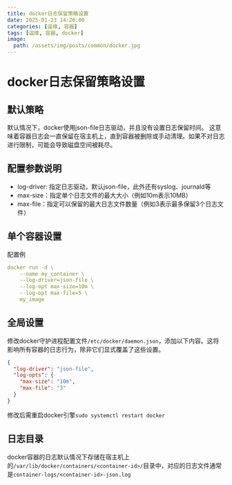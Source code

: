 ```yaml
---
title: docker日志保留策略设置
date: 2025-01-23 14:20:00
categories: [运维, 容器]
tags: [运维, 容器, docker]
image:
  path: /assets/img/posts/common/docker.jpg
---
```


# docker日志保留策略设置
## 默认策略
默认情况下，docker使用json-file日志驱动，并且没有设置日志保留时间。
这意味着容器日志会一直保留在宿主机上，直到容器被删除或手动清理。如果不对日志进行限制，可能会导致磁盘空间被耗尽。

## 配置参数说明
+ log-driver: 指定日志驱动，默认json-file，此外还有syslog、journald等
+ max-size：指定单个日志文件的最大大小（例如10m表示10MB）
+ max-file：指定可以保留的最大日志文件数量（例如3表示最多保留3个日志文件）

## 单个容器设置
配置例
```yaml
docker run -d \
    --name my_container \
    --log-driver=json-file \
    --log-opt max-size=10m \
    --log-opt max-file=5 \
    my_image
```

## 全局设置
修改docker守护进程配置文件`/etc/docker/daemon.json`，添加以下内容。这将影响所有容器的日志行为，除非它们显式覆盖了这些设置。
```json
{
  "log-driver": "json-file",
  "log-opts": {
    "max-size": "10m",
    "max-file": "3"
  }
}
```
修改后需重启docker引擎`sudo systemctl restart docker`

## 日志目录
docker容器的日志默认情况下存储在宿主机上的`/var/lib/docker/containers/<container-id>/`目录中，对应的日志文件通常是`container-logs/<container-id>-json.log`
